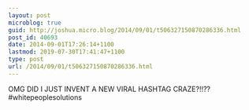 ```yaml
---
layout: post
microblog: true
guid: http://joshua.micro.blog/2014/09/01/t506327150870286336.html
post_id: 40693
date: 2014-09-01T17:26:14+1100
lastmod: 2019-07-30T17:41:47+1100
type: post
url: /2014/09/01/t506327150870286336.html
---
```

OMG DID I JUST INVENT A NEW VIRAL HASHTAG CRAZE?!!?? #whitepeoplesolutions
